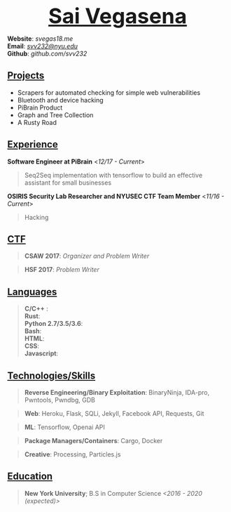 <b> <font size="34"> <center><u>Sai Vegasena </u></center> </font></b>

**Website**: *svegas18.me* <br />
**Email**:   *svv232@nyu.edu* <br />
**Github**:  *github.com/svv232* <br />

<u>Projects      </u>
-----------------
- Scrapers for automated checking for simple web vulnerabilities
- Bluetooth and device hacking 
- PiBrain Product
- Graph and Tree Collection
- A Rusty Road

<u>Experience    </u>
-----------------
**Software Engineer at PiBrain**        <*12/17 - Current*>
> Seq2Seq implementation with tensorflow to build an effective assistant for small businesses

**OSIRIS Security Lab Researcher and NYUSEC CTF Team Member**   <*11/16 - Current*>
> Hacking

<u>CTF           </u>
-----------
> **CSAW 2017**: *Organizer and Problem Writer*

> **HSF 2017**: *Problem Writer*

<u>Languages     </u>
----------------
> **C/C++** : <br />
> **Rust**: <br />
> **Python 2.7/3.5/3.6**: <br />
> **Bash**: <br />
> **HTML**: <br />
> **CSS**: <br />
> **Javascript**: <br />

<u>Technologies/Skills      </u>
---------------------------

> **Reverse Engineering/Binary Exploitation**: BinaryNinja, IDA-pro, Pwntools, 
 Pwndbg, GDB

> **Web**: Heroku, Flask, SQLi, Jekyll, Facebook API, Requests, Git 

> **ML**: Tensorflow, Openai API

> **Package Managers/Containers**: Cargo, Docker

> **Creative**: Processing, Particles.js

<u>Education         </u>
---------
> **New York University**;  B.S in Computer Science       *<2016 - 2020 (expected)>*
